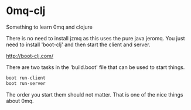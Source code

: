 # 0mq-clj
Something to learn 0mq and clojure

There is no need to install jzmq as this uses the pure java jeromq.
You just need to install 'boot-clj' and then start the client and server.

http://boot-clj.com/

There are two tasks in the 'build.boot' file that can be used to start things.

```bash
boot run-client
boot run-server
```

The order you start them should not matter. 
That is one of the nice things about 0mq.
